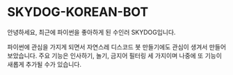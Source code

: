 # SKYDOG-KOREAN-BOT

안녕하세요, 최근에 파이썬을 좋아하게 된 수인러 SKYDOG입니다.

파이썬에 관심을 가지게 되면서 자연스레 디스코드 봇 만들기에도 관심이 생겨서 만들어보았습니다.
주요 기능은 인사하기, 놀기, 금지어 필터링 세 가지이며 나중에 또 기능이 새롭게 추가될 수가 있습니다.
